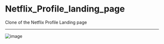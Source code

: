 # Netflix_Profile_landing_page

Clone of the Netflix Profile Landing page
____
![image](https://user-images.githubusercontent.com/94120295/223620902-7b8bf483-9637-4848-853f-1feb82691e33.png)
